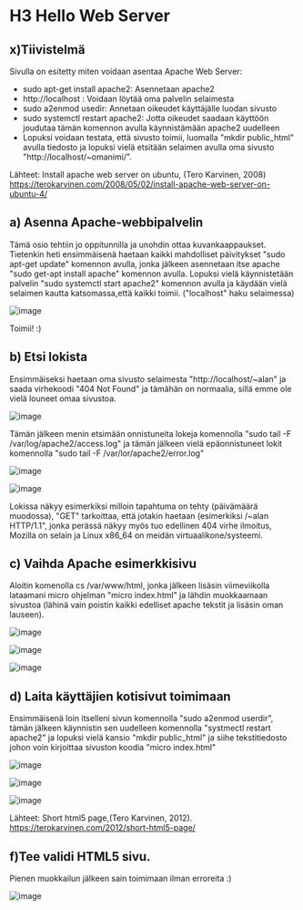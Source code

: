 # H3 Hello Web Server

## x)Tiivistelmä

Sivulla on esitetty miten voidaan asentaa Apache Web Server:
  * sudo apt-get install apache2: Asennetaan apache2
  * http://localhost : Voidaan löytää oma palvelin selaimesta
  * sudo a2enmod usedir: Annetaan oikeudet käyttäjälle luodan sivusto
  * sudo systemctl restart apache2: Jotta oikeudet saadaan käyttöön joudutaa tämän komennon avulla käynnistämään apache2 uudelleen
  * Lopuksi voidaan testata, että sivusto toimii, luomalla "mkdir public_html" avulla tiedosto ja lopuksi vielä etsitään selaimen avulla oma sivusto "http://localhost/~omanimi/".

Lähteet: Install apache web server on ubuntu, (Tero Karvinen, 2008) https://terokarvinen.com/2008/05/02/install-apache-web-server-on-ubuntu-4/

## a) Asenna Apache-webbipalvelin

Tämä osio tehtiin jo oppitunnilla ja unohdin ottaa kuvankaappaukset. Tietenkin heti ensimmäisenä haetaan kaikki mahdolliset päivitykset "sudo apt-get update" komennon avulla, jonka jälkeen asennetaan itse apache "sudo get-apt install apache" komennon avulla. Lopuksi vielä käynnistetään palvelin "sudo systemctl start apache2" komennon avulla ja käydään vielä selaimen kautta katsomassa,että kaikki toimii. ("localhost" haku selaimessa)

![image](https://github.com/bgx088/linux-kurssi/assets/143337810/e8d040ed-cf07-4e6e-8c80-aba402ed32d3)

Toimii! :)

## b) Etsi lokista

Ensimmäiseksi haetaan oma sivusto selaimesta "http://localhost/~alan" ja saada virhekoodi "404 Not Found" ja tämähän on normaalia, sillä emme ole vielä louneet omaa sivustoa.

![image](https://github.com/bgx088/linux-kurssi/assets/143337810/872ee4e4-2920-4611-9b6a-687d594c7f72)

Tämän jälkeen menin etsimään onnistuneita lokeja komennolla "sudo tail -F /var/log/apache2/access.log" ja tämän jälkeen vielä epäonnistuneet lokit komennolla "sudo tail -F /var/lor/apache2/error.log"

![image](https://github.com/bgx088/linux-kurssi/assets/143337810/1c54b8b0-4f39-4b75-8136-21821be13069)

![image](https://github.com/bgx088/linux-kurssi/assets/143337810/18e3fbf3-dc15-41d2-a835-a6e8b333953e)

Lokissa näkyy esimerkiksi milloin tapahtuma on tehty (päivämäärä muodossa), "GET" tarkoittaa, että jotakin haetaan (esimerkiksi /~alan HTTP/1.1", jonka perässä näkyy myös tuo edellinen 404 virhe ilmoitus, Mozilla on selain ja Linux x86_64 on meidän virtuaalikone/systeemi.

## c) Vaihda Apache esimerkkisivu

Aloitin komenolla cs /var/www/html, jonka jälkeen lisäsin viimeviikolla lataamani micro ohjelman "micro index.html" ja lähdin muokkaamaan sivustoa (lähinä vain poistin kaikki edelliset apache tekstit ja lisäsin oman lauseen).

![image](https://github.com/bgx088/linux-kurssi/assets/143337810/f91f41c1-9704-424a-a85c-994d76d256d9)

![image](https://github.com/bgx088/linux-kurssi/assets/143337810/172c3ebb-2486-412f-8afe-7c937b8e0ca5)

![image](https://github.com/bgx088/linux-kurssi/assets/143337810/69a8c293-817a-499f-99c8-ef986c91ffd8)

## d) Laita käyttäjien kotisivut toimimaan

Ensimmäisenä loin itselleni sivun komennolla "sudo a2enmod userdir", tämän jälkeen käynnistin sen uudelleen komennolla "systmectl restart apache2" ja lopuksi vielä kansio "mkdir public_html" ja siihe tekstitiedosto johon voin kirjoittaa sivuston koodia "micro index.html"

![image](https://github.com/bgx088/linux-kurssi/assets/143337810/545f037f-f180-441f-8d0b-cc77640850c7)

![image](https://github.com/bgx088/linux-kurssi/assets/143337810/6c2da9e2-c9f2-48c2-888a-573d688e49f3)

![image](https://github.com/bgx088/linux-kurssi/assets/143337810/7ea46fd6-743f-4469-a60d-35add74fe8bf)

Lähteet: Short html5 page,(Tero Karvinen, 2012). https://terokarvinen.com/2012/short-html5-page/

## f)Tee validi HTML5 sivu.

Pienen muokkailun jälkeen sain toimimaan ilman erroreita :)

![image](https://github.com/bgx088/linux-kurssi/assets/143337810/b8b40908-91e6-47c3-a29a-820344d28e01)





